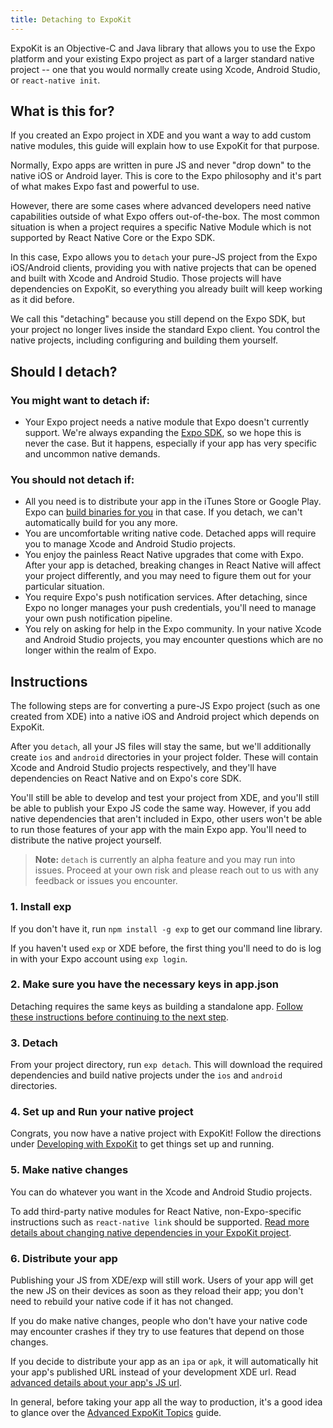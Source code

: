 ```yaml
---
title: Detaching to ExpoKit
---
```


ExpoKit is an Objective-C and Java library that allows you to use the Expo platform and your existing Expo project as part of a larger standard native project -- one that you would normally create using Xcode, Android Studio, or `react-native init`.

## What is this for?

If you created an Expo project in XDE and you want a way to add custom native modules, this guide will explain how to use ExpoKit for that purpose.

Normally, Expo apps are written in pure JS and never "drop down" to the native iOS or Android layer. This is core to the Expo philosophy and it's part of what makes Expo fast and powerful to use.

However, there are some cases where advanced developers need native capabilities outside of what Expo offers out-of-the-box. The most common situation is when a project requires a specific Native Module which is not supported by React Native Core or the Expo SDK.

In this case, Expo allows you to `detach` your pure-JS project from the Expo iOS/Android clients, providing you with native projects that can be opened and built with Xcode and Android Studio. Those projects will have dependencies on ExpoKit, so everything you already built will keep working as it did before.

We call this "detaching" because you still depend on the Expo SDK, but your project no longer lives inside the standard Expo client. You control the native projects, including configuring and building them yourself.

## Should I detach?

### You might want to detach if:

- Your Expo project needs a native module that Expo doesn't currently support. We're always expanding the [Expo SDK](../../sdk/), so we hope this is never the case. But it happens, especially if your app has very specific and uncommon native demands.

### You should not detach if:

- All you need is to distribute your app in the iTunes Store or Google Play. Expo can [build binaries for you](../../distribution/building-standalone-apps/) in that case. If you detach, we can't automatically build for you any more.
- You are uncomfortable writing native code. Detached apps will require you to manage Xcode and Android Studio projects.
- You enjoy the painless React Native upgrades that come with Expo. After your app is detached, breaking changes in React Native will affect your project differently, and you may need to figure them out for your particular situation.
- You require Expo's push notification services. After detaching, since Expo no longer manages your push credentials, you'll need to manage your own push notification pipeline.
- You rely on asking for help in the Expo community. In your native Xcode and Android Studio projects, you may encounter questions which are no longer within the realm of Expo.

## Instructions

The following steps are for converting a pure-JS Expo project (such as one created from XDE)
into a native iOS and Android project which depends on ExpoKit.

After you `detach`, all your JS files will stay the same, but we'll additionally create `ios` and
`android` directories in your project folder. These will contain Xcode and Android Studio projects
respectively, and they'll have dependencies on React Native and on Expo's core SDK.

You'll still be able to develop and test your project from XDE, and you'll still be able to publish
your Expo JS code the same way. However, if you add native dependencies that aren't included
in Expo, other users won't be able to run those features of your app with the main Expo app.
You'll need to distribute the native project yourself.

>  **Note:** `detach` is currently an alpha feature and you may run into issues. Proceed at your own risk and please reach out to us with any feedback or issues you encounter.

### 1. Install exp

If you don't have it, run `npm install -g exp` to get our command line library.

If you haven't used `exp` or XDE before, the first thing you'll need to do is log in
with your Expo account using `exp login`.

### 2. Make sure you have the necessary keys in app.json

Detaching requires the same keys as building a standalone app. [Follow these instructions before continuing to the next step](../../distribution/building-standalone-apps/#2-configure-appjson).

### 3. Detach

From your project directory, run `exp detach`. This will download the required dependencies and
build native projects under the `ios` and `android` directories.

### 4. Set up and Run your native project

Congrats, you now have a native project with ExpoKit! Follow the directions under [Developing with ExpoKit](../expokit/) to get things set up and running.

### 5. Make native changes

You can do whatever you want in the Xcode and Android Studio projects.

To add third-party native modules for React Native, non-Expo-specific instructions such as `react-native link` should be supported. [Read more details about changing native dependencies in your ExpoKit project](../expokit/#changing-native-dependencies).

### 6. Distribute your app

Publishing your JS from XDE/exp will still work. Users of your app will get the new JS on their
devices as soon as they reload their app; you don't need to rebuild your native code if it has
not changed.

If you do make native changes, people who don't have your native code may encounter crashes if
they try to use features that depend on those changes.

If you decide to distribute your app as an `ipa` or `apk`, it will automatically hit
your app's published URL instead of your development XDE url. Read [advanced details about your app's JS url](../advanced-expokit-topics/#configuring-the-js-url).

In general, before taking your app all the way to production, it's a good idea to glance over the [Advanced ExpoKit Topics](../advanced-expokit-topics/) guide.
